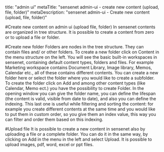 title: "admin ui"
metaTitle: "sensenet admin-ui - create new content (upload, file, folder)"
metaDescription: "sensenet admin-ui - Create new content (upload, file, folder)"

#Create new content on admin ui (upload file, folder)
In sensenet contents are organized in tree structure. It is possible to create a content from zero or to upload a file or folder.

#Create new folder
Folders are nodes in the tree structure. They can contain files and/ or other folders.
To create a new folder click on Content in the menu structure on the left. You will see the basic built-in workspaces in sensenet, containing default content types, folders and files. For example Marketing workspace contains Document Library, Image library, Memos, Calendar etc., all of these contains different contents.
You can create a new folder here or select the folder where you would like to create a subfolder.
To create the folder click on Add and among other content types (like Calendar, Memo ect.) you have the possibility to create Folder.
In the opening window you can give the folder name, you can define the lifespan (the content is valid, visible from date to date), and also you can define the indexing. This last one is useful while filtering and sorting the content: for example you create different contents at the same time and you would like to put them in custom order, so you give them an index value, this way you can filter and order them based on this indexing.

#Upload file
It is possible to create a new content in sensenet also by uploading a file or a complete folder. You can do it in the same way, by clicking on Add in the menu in the left and select Upload. 
It is possible to upload images, pdf, word, excel or ppt files.
